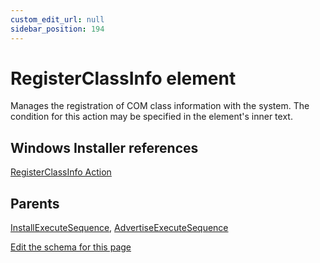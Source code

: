 ```yaml
---
custom_edit_url: null
sidebar_position: 194
---
```

# RegisterClassInfo element
Manages the registration of COM class information with the system. The condition for this action may be specified in the element's inner text.

## Windows Installer references
[RegisterClassInfo Action](https://docs.microsoft.com/en-us/windows/win32/msi/registerclassinfo-action)

## Parents
[InstallExecuteSequence](installexecutesequence.md), [AdvertiseExecuteSequence](advertiseexecutesequence.md)

[Edit the schema for this page](https://github.com/wixtoolset/web/blob/master/src/xsd4/wix.xsd)
